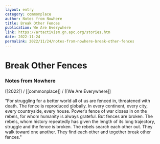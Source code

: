 ```yaml
---
layout: entry
category: commonplace
author: Notes from Nowhere
title: Break Other Fences
publication: We Are Everywhere
link: https://artactivism.gn.apc.org/stories.htm
date: 2022-11-24
permalink: 2022/11/24/notes-from-nowhere-break-other-fences
---
```


# Break Other Fences

### Notes from Nowhere

[[2022]] / [[commonplace]] / [[We Are Everywhere]]

"For struggling for a better world all of us are fenced in, threatened with death. The fence is reproduced globally. In every continent, every city, every countryside, every house. Power’s fence of war closes in on the rebels, for whom humanity is always grateful. But fences are broken. The rebels, whom history repeatedly has given the length of its long trajectory, struggle and the fence is broken. The rebels search each other out. They walk toward one another. They find each other and together break other fences."
